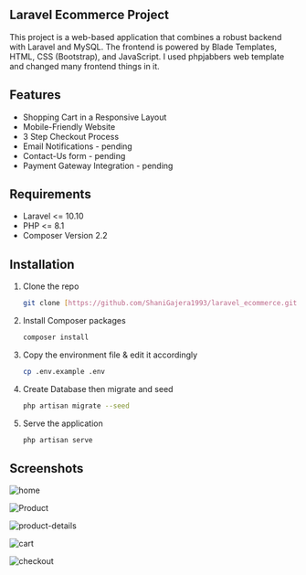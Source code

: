 ## Laravel Ecommerce Project

This project is a web-based application that combines a robust backend with Laravel and MySQL. The frontend is powered by Blade Templates, HTML, CSS (Bootstrap), and JavaScript. I used phpjabbers web template and changed many frontend things in it.

## Features
- Shopping Cart in a Responsive Layout
- Mobile-Friendly Website
- 3 Step Checkout Process
- Email Notifications - pending
- Contact-Us form - pending
- Payment Gateway Integration - pending

## Requirements 
-   Laravel <= 10.10
-   PHP <= 8.1
-   Composer Version 2.2

## Installation

1. Clone the repo
   ```sh
   git clone [https://github.com/ShaniGajera1993/laravel_ecommerce.git]
   ```
2. Install Composer packages
   ```sh
   composer install
   ```
3. Copy the environment file & edit it accordingly
   ```sh
   cp .env.example .env
   ```

4. Create Database then migrate and seed
   ```sh
   php artisan migrate --seed

5. Serve the application
   ```sh
   php artisan serve
   ```

## Screenshots

![home](https://github.com/ShaniGajera1993/laravel_ecommerce/assets/90701592/a657c053-5f95-4b61-bcab-616322ce20a9)

![Product](https://github.com/ShaniGajera1993/laravel_ecommerce/assets/90701592/36e83eb7-1855-43d3-891f-78e8a7ea8ae7)

![product-details](https://github.com/ShaniGajera1993/laravel_ecommerce/assets/90701592/d491620b-7a89-4c71-8eed-4fd1bbffa40b)

![cart](https://github.com/ShaniGajera1993/laravel_ecommerce/assets/90701592/dd827658-d489-47a4-825e-6064f6eab7ed)

![checkout](https://github.com/ShaniGajera1993/laravel_ecommerce/assets/90701592/4aeb0c89-44d9-4f86-928a-b4bbcc316a45)





